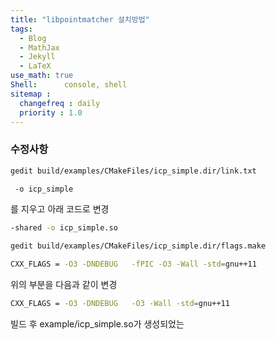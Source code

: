 ```yaml
---
title: "libpointmatcher 설치방법"
tags:
  - Blog
  - MathJax
  - Jekyll
  - LaTeX
use_math: true
Shell:      console, shell
sitemap :
  changefreq : daily
  priority : 1.0
---
```


### 수정사항

```bash
gedit build/examples/CMakeFiles/icp_simple.dir/link.txt
```
```bash
 -o icp_simple
 ```
 를 지우고 아래 코드로 변경
 ```bash
-shared -o icp_simple.so
```


```bash
gedit build/examples/CMakeFiles/icp_simple.dir/flags.make
```
```bash
CXX_FLAGS = -O3 -DNDEBUG   -fPIC -O3 -Wall -std=gnu++11
```

위의 부분을 다음과 같이 변경
```bash
CXX_FLAGS = -O3 -DNDEBUG   -O3 -Wall -std=gnu++11
```
빌드 후 example/icp_simple.so가 생성되었는
